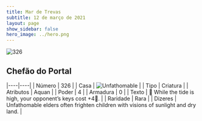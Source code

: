 ```yaml
---
title: Mar de Trevas
subtitle: 12 de março de 2021
layout: page
show_sidebar: false
hero_image: ../hero.png
---
```


![326](https://cdn.keyforgegame.com/media/card_front/pt/496_326_VXGV869RHQ8H_pt.png)

## Chefão do Portal

|----|----|
| Número | 326 |
| Casa | ![Unfathomable](https://archonarcana.com/images/thumb/1/10/Unfathomable.png/22px-Unfathomable.png "Abissais") |
| Tipo | Criatura |
| Atributos | Aquan |
| Poder | 4 |
| Armadura | 0 |
| Texto |  While the tide is high, your opponent’s keys cost +4. |
| Raridade | Rara |
| Dizeres | Unfathomable elders often frighten children with visions of sunlight and dry land. |
